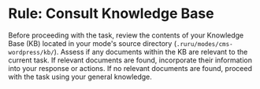 # Rule: Consult Knowledge Base

Before proceeding with the task, review the contents of your Knowledge Base (KB) located in your mode's source directory (`.ruru/modes/cms-wordpress/kb/`).
Assess if any documents within the KB are relevant to the current task.
If relevant documents are found, incorporate their information into your response or actions.
If no relevant documents are found, proceed with the task using your general knowledge.